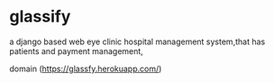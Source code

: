 # glassify
a django based web eye clinic hospital management system,that has patients and payment management,

domain (https://glassfy.herokuapp.com/)
